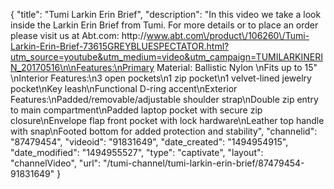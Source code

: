 {
    "title": "Tumi Larkin Erin Brief",
    "description": "In this video we take a look inside the Larkin Erin Brief from Tumi.  For more details or to place an order please visit us at Abt.com: http:\/\/www.abt.com\/product\/106260\/Tumi-Larkin-Erin-Brief-73615GREYBLUESPECTATOR.html?utm_source=youtube&utm_medium=video&utm_campaign=TUMILARKINERIN_20170516\n\nFeatures:\nPrimary Material: Ballistic Nylon  \nFits up to 15\" \nInterior Features:\n3 open pockets\n1 zip pocket\n1 velvet-lined jewelry pocket\nKey leash\nFunctional D-ring accent\nExterior Features:\nPadded\/removable\/adjustable shoulder strap\nDouble zip entry to main compartment\nPadded laptop pocket with secure zip closure\nEnvelope flap front pocket with lock hardware\nLeather top handle with snap\nFooted bottom for added protection and stability",
    "channelid": "87479454",
    "videoid": "91831649",
    "date_created": "1494954915",
    "date_modified": "1494955527",
    "type": "captivate",
    "layout": "channelVideo",
    "url": "\/tumi-channel\/tumi-larkin-erin-brief\/87479454-91831649"
}